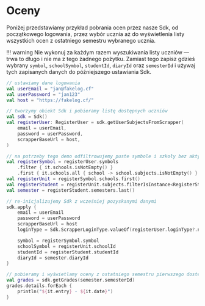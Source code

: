 # Oceny

Poniżej przedstawiamy przykład pobrania ocen przez nasze Sdk, od początkowego logowania, przez wybór ucznia aż do wyświetlenia listy wszystkich ocen z ostatniego semestru wybranego ucznia.

!!! warning
    Nie wykonuj za każdym razem wyszukiwania listy uczniów — trwa to długo i nie ma z tego żadnego pożytku.
    Zamiast tego zapisz gdzieś wybrany `symbol`, `schoolSymbol`, `studentId`, `diaryId` oraz `semesterId` i używaj tych zapisanych danych do późniejszego ustawiania Sdk.

```kotlin
// ustawiamy dane logowania
val userEmail = "jan@fakelog.cf"
val userPassword = "jan123"
val host = "https://fakelog.cf/"

// tworzymy obiekt Sdk i pobieramy listę dostępnych uczniów
val sdk = Sdk()
val registerUser: RegisterUser = sdk.getUserSubjectsFromScrapper(
    email = userEmail,
    password = userPassword,
    scrapperBaseUrl = host,
)

// na potrzeby tego demo odfiltrowujemy puste symbole i szkoły bez aktywnych uczniów 
val registerSymbol = registerUser.symbols
    .filter { it.schools.isNotEmpty() }
    .first { it.schools.all { school -> school.subjects.isNotEmpty() } }
val registerUnit = registerSymbol.schools.first()
val registerStudent = registerUnit.subjects.filterIsInstance<RegisterStudent>().first()
val semester = registerStudent.semesters.last()

// re-inicjalizujemy Sdk z wcześniej pozyskanymi danymi
sdk.apply {
    email = userEmail
    password = userPassword
    scrapperBaseUrl = host
    loginType = Sdk.ScrapperLoginType.valueOf(registerUser.loginType?.name!!) // todo: to akurat brzydkie, przeoczyłem to jakoś

    symbol = registerSymbol.symbol
    schoolSymbol = registerUnit.schoolId
    studentId = registerStudent.studentId
    diaryId = semester.diaryId
}

// pobieramy i wyświetlamy oceny z ostatniego semestru pierwszego dostępnego ucznia
val grades = sdk.getGrades(semester.semesterId)
grades.details.forEach {
    println("${it.entry} - ${it.date}")
}
```
